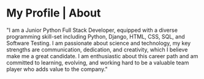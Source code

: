# My Profile | About 
"I am a Junior Python Full Stack Developer, equipped with a diverse programming skill-set including Python, Django, HTML, CSS, SQL, and Software Testing. I am passionate about science and technology, my key strengths are communication, dedication, and creativity, which I believe make me a great candidate. I am enthusiastic about this career path and am committed to learning, evolving, and working hard to be a valuable team player who adds value to the company."
